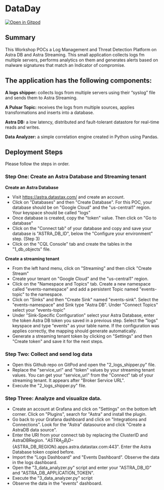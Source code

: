 # DataDay

[![Open in Gitpod](https://gitpod.io/button/open-in-gitpod.svg)](https://gitpod.io/#https://github.com/rickdat/DataDay-Producer)

## Summary
This Workshop POCs a Log Management and Threat Detection Platform on Astra DB and Astra Streaming. This small application collects logs fm multiple servers, performs analytics on them and  generates alerts based on malware signatures that match an Indicator of compromise. 

## The application has the following components:

**A logs shipper:** collects logs from multiple servers using their “syslog” file and sends them to Astra Streaming.

**A Pulsar Topic:** receives the logs from multiple sources, applies transformations and inserts into a database.

**Astra DB:** a low latency, distributed and fault-tolerant datastore for real-time reads and writes.

**Data Analyzer:** a simple correlation engine created in Python using Pandas.

## Deployment Steps
Please follow the steps in order.

### Step One: Create an Astra Database and Streaming tenant
**Create an Astra Database**
- Visit https://astra.datastax.com/ and create an account.
- Click on "Databases" and then "Create Database". For this POC, your database should be on "Google Cloud" and the "us-central1" region. Your keyspace should be called "logs"
- Once database is created, copy the "token" value. Then click on "Go to database"
- Click on the "Connect tab" of your database and copy and save your database is "ASTRA_DB_ID", below the "Configure your environment" step. (Step 3)
- Click on the "CQL Console" tab and create the tables in the "1_db_objects" file.

**Create a streaming tenant**
- From the left hand menu, click on "Streaming" and then click "Create Stream"
- Create your tenant on "Google Cloud" and the "us-central1" region.
- Click on the "Namespace and Topics" tab. Create a new namespace called "events-namespace" and add a persistent Topic named "events-topic" to the namespace.
- Click on "Sinks" and then "Create Sink" named "events-sink". Select the "events-namespace" and Sink type "Astra DB". Under "Connect Topics" select your "events-topic"
- Under "Sink-Specific Configuration" select your Astra Database, enter the token Astra DB token you saved in a previous step. Select the "logs" keyspace and type "events" as your table name. If the configuration was applies correctly, the mapping should generate automatically.
- Generate a streaming tenant token by clicking on "Settings" and then "Create token" and save it for the next steps.

### Step Two: Collect and send log data
- Open this Github repo on GitPod and open the "2_logs_shipper.py" file.
- Replace the "service_url" and "token" values by your streaming tenant values. You can get your "service_url" from the "Connect" tab of your streaming tenant. It appears after "Broker Service URL".
- Execute the "2_logs_shipper.py" file.

### Step Three: Analyze and visualize data.
- Create an account at Grafana and click on "Settings" on the bottom left corner. Click on "Plugins", search for "Astra" and install the plugin.
- Go back to your Grafana dashboard and click on "Integrations and Connections". Look for the "Astra" datasource and click "Create a AstraDB data source".
- Enter the URI from your connect tab by replacing the ClusterID and AstraDBRegion. "${ASTRA_DB_ID}-${ASTRA_DB_REGION}.apps.astra.datastax.com:443". Enter the Astra Database token copied before.
- Import the "Logs Dashboard" and "Events Dashboard". Observe the data in the logs dashboard.
- Open the "3_data_analyzer.py" script and enter your "ASTRA_DB_ID" and "ASTRA_DB_APPLICATION_TOKEN".
- Execute the "3_data_analyzer.py" script
- Observe the data in the "events" dashboard.

